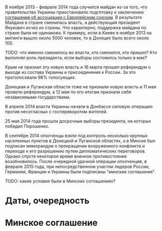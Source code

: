 В ноябре 2013 - феврале 2014 года случился майдан из-за того, что правительство Украины приостановило подготовку к заключению [соглашения об ассоциации с Европейским союзом](https://ru.wikipedia.org/wiki/%D0%A1%D0%BE%D0%B3%D0%BB%D0%B0%D1%88%D0%B5%D0%BD%D0%B8%D0%B5_%D0%BE%D0%B1_%D0%B0%D1%81%D1%81%D0%BE%D1%86%D0%B8%D0%B0%D1%86%D0%B8%D0%B8_%D1%81_%D0%95%D0%B2%D1%80%D0%BE%D0%BF%D0%B5%D0%B9%D1%81%D0%BA%D0%B8%D0%BC_%D1%81%D0%BE%D1%8E%D0%B7%D0%BE%D0%BC). В результате Майдана в стране сменилась власть, а действующий президент Янукович исчез из страны. Что характерно, поддержка майдана по стране была не одинакова. К примеру, если в Киеве в ноябре 2013 на митинги вышло около 5000 человек, то в Донецке было всего около 100.

TODO: что именно сменилось во власти, кто сменился, кто пришел? Кто выполнял роль президента, если выборы состояилсь только в мае?

Крым не признал эту новую власть и 16 марта прошел референдум о выходе из состава Украины и присоединения к России. За это проголосовали 96% голосующих.

Донецкая и Луганская области тоже не признали новую власть и 11 мая провели референдум, а 12 мая по его итогам признали себя независимыми государствами.

В апреле 2014 власти Украины начали в Донбассе силовую операцию против несогласных с госпереворотом жителей.

25 мая 2014 года прошли досрочные выборы президента, на которых победил Порошенко.

В сентябре 2014 ополченцы взяли под контроль несколько крупных населенных пунктов в Донецкой и Луганской областях, а в Минске был подписан меморандум о прекращении вооруженного конфликта и переходе к его разрешению путем дипломатических переговоров. Однако спустя некоторое время военное противостояние возобновилось. После очередной удачной операции ополченцев, в феврале 2015 года, при непосредственном участии лидеров России, Германии, Франции и Украины были подписаны "минские соглашения".

TODO: какие условия были в Минских соглашениях?





# Даты, очередность



# Минское соглашение


